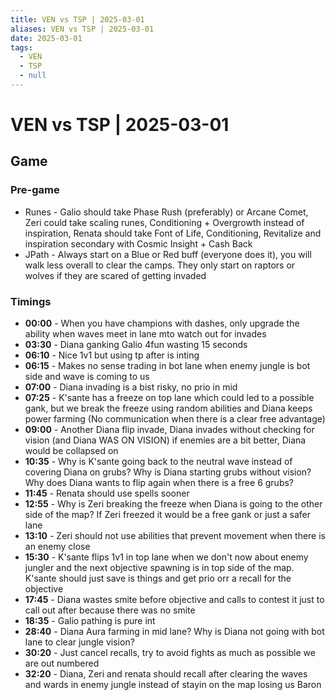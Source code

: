 ```yaml
---
title: VEN vs TSP | 2025-03-01
aliases: VEN vs TSP | 2025-03-01
date: 2025-03-01
tags:
  - VEN
  - TSP
  - null
---
```


# VEN vs TSP | 2025-03-01

## Game

### Pre-game

- Runes - Galio should take Phase Rush (preferably) or Arcane Comet, Zeri could take scaling runes, Conditioning + Overgrowth instead of inspiration, Renata should take Font of Life, Conditioning, Revitalize and inspiration secondary with Cosmic Insight + Cash Back
- JPath - Always start on a Blue or Red buff (everyone does it), you will walk less overall to clear the camps. They only start on raptors or wolves if they are scared of getting invaded

### Timings

- **00:00** - When you have champions with dashes, only upgrade the ability when waves meet in lane mto watch out for invades
- **03:30** - Diana ganking Galio 4fun wasting 15 seconds
- **06:10** - Nice 1v1 but using tp after is inting
- **06:15** - Makes no sense trading in bot lane when enemy jungle is bot side and wave is coming to us
- **07:00** - Diana invading is a bist risky, no prio in mid
- **07:25** - K'sante has a freeze on top lane which could led to a possible gank, but we break the freeze using random abilities and Diana keeps power farming (No communication when there is a clear free advantage)
- **09:00** - Another Diana flip invade, Diana invades without checking for vision (and Diana WAS ON VISION) if enemies are a bit better, Diana would be collapsed on
- **10:35** - Why is K'sante going back to the neutral wave instead of covering Diana on grubs? Why is Diana starting grubs without vision? Why does Diana wants to flip again when there is a free 6 grubs?
- **11:45** - Renata should use spells sooner
- **12:55** - Why is Zeri breaking the freeze when Diana is going to the other side of the map? If Zeri freezed it would be a free gank or just a safer lane
- **13:10** - Zeri should not use abilities that prevent movement when there is an enemy close
- **15:30** - K'sante flips 1v1 in top lane when we don't now about enemy jungler and the next objective spawning is in top side of the map. K'sante should just save is things and get prio orr a recall for the objective
- **17:45** - Diana wastes smite before objective and calls to contest it just to call out after because there was no smite
- **18:35** - Galio pathing is pure int
- **28:40** - Diana Aura farming in mid lane? Why is Diana not going with bot lane to clear jungle vision?
- **30:20** - Just cancel recalls, try to avoid fights as much as possible we are out numbered
- **32:20** - Diana, Zeri and renata should recall after clearing the waves and wards in enemy jungle instead of stayin on the map losing us Baron

